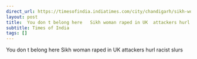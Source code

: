 ```yaml
---
direct_url: https://timesofindia.indiatimes.com/city/chandigarh/sikh-woman-raped-in-uk-attackers-shouted-you-dont-belong-here/articleshow/123859072.cms
layout: post
title:  You don t belong here   Sikh woman raped in UK  attackers hurl racist slurs
subtitle: Times of India
tags: []
---
```


 You don t belong here   Sikh woman raped in UK  attackers hurl racist slurs
